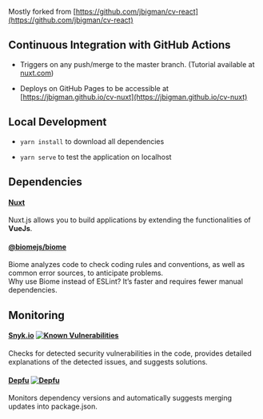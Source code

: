Mostly forked from [https://github.com/jbigman/cv-react](https://github.com/jbigman/cv-react)
## Continuous Integration with GitHub Actions

- Triggers on any push/merge to the master branch. (Tutorial available at [nuxt.com](https://nuxt.com/deploy/github-pages))

- Deploys on GitHub Pages to be accessible at [https://jbigman.github.io/cv-nuxt](https://jbigman.github.io/cv-nuxt)

## Local Development

- `yarn install` to download all dependencies

- `yarn serve` to test the application on localhost

## Dependencies

#### **[Nuxt](https://nuxt.com/)**
Nuxt.js allows you to build applications by extending the functionalities of **VueJs**.

#### [@biomejs/biome](https://biomejs.dev/)
Biome analyzes code to check coding rules and conventions, as well as common error sources, to anticipate problems.  
Why use Biome instead of ESLint? It’s faster and requires fewer manual dependencies.

## Monitoring

#### [Snyk.io](https://snyk.io) [![Known Vulnerabilities](https://snyk.io/test/github/jbigman/cv-nuxt/badge.svg)](https://snyk.io/test/github/jbigman/cv-nuxt)
Checks for detected security vulnerabilities in the code, provides detailed explanations of the detected issues, and suggests solutions.

#### [Depfu](https://depfu.com)  [![Depfu](https://badges.depfu.com/badges/5b9ce9dee00c8b16b2bf6a977e799c04/count.svg)](https://depfu.com/github/jbigman/cv-nuxt?project_id=49048)
Monitors dependency versions and automatically suggests merging updates into package.json.
